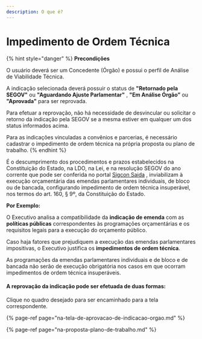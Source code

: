 ```yaml
---
description: O que é?
---
```


# Impedimento de Ordem Técnica

{% hint style="danger" %}
**Precondições**

O usuário deverá ser um Concedente \(Órgão\) e possui o perfil de Análise de Viabilidade Técnica.  
  
A indicação selecionada deverá possuir o status de **"Retornado pela SEGOV"** ou **"Aguardando Ajuste Parlamentar"** , **"Em Análise Órgão”** ou **"Aprovada"** para ser reprovada.

Para efetuar a reprovação, não há necessidade de desvincular ou solicitar o retorno da indicação pela SEGOV se a mesma estiver em qualquer um dos status informados acima.

Para as indicações vinculadas a convênios e parcerias, é necessário cadastrar o impedimento de ordem técnica na própria proposta ou plano de trabalho.
{% endhint %}

É o descumprimento dos procedimentos e prazos estabelecidos na Constituição do Estado, na LDO, na Lei, e na resolução SEGOV  do ano corrente que pode ser conferida no portal  [Sigcon Saida](http://www.sigconsaida.mg.gov.br/emendas/) , inviabilizam à execução orçamentária das emendas parlamentares individuais, de bloco ou de bancada, configurando impedimento de ordem técnica insuperável, nos termos do art. 160, § 9º, da Constituição do Estado.

**Por Exemplo:**

O Executivo analisa a compatibilidade da **indicação de emenda** com as **políticas públicas** correspondentes às programações orçamentárias e os requisitos legais para a execução do orçamento público. 

Caso haja fatores que prejudiquem a execução das emendas parlamentares impositivas, o Executivo justifica os **impedimentos de ordem técnica**.

 As programações da emendas parlamentares individuais e de bloco e de bancada não serão de execução obrigatória nos casos em que ocorram impedimentos de ordem técnica insuperáveis.

#### A reprovação da indicação pode ser efetuada de duas formas:

Clique no quadro desejado para ser encaminhado para a tela correspondente.

{% page-ref page="na-tela-de-aprovacao-de-indicacao-orgao.md" %}

{% page-ref page="na-proposta-plano-de-trabalho.md" %}



